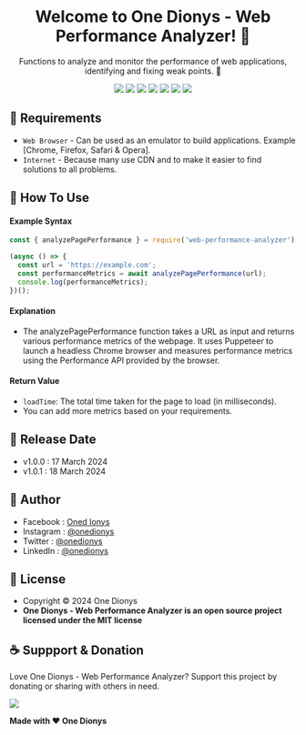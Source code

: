 <h1 align="center">Welcome to One Dionys - Web Performance Analyzer! 👋 </h1>

<p align="center">Functions to analyze and monitor the performance of web applications, identifying and fixing weak points. 💖 </p>

<p align="center">
<img src="https://img.shields.io/github/contributors/onedionys/onedionys-web-performance-analyzer?style=flat-square">
<img src="https://img.shields.io/github/issues/onedionys/onedionys-web-performance-analyzer?style=flat-square">
<img src="https://img.shields.io/github/stars/onedionys/onedionys-web-performance-analyzer?style=flat-square"> 
<img src="https://img.shields.io/github/forks/onedionys/onedionys-web-performance-analyzer?style=flat-square">
<img src="https://img.shields.io/github/last-commit/onedionys/onedionys-web-performance-analyzer.svg?style=flat-square">
<img src="https://img.shields.io/github/languages/code-size/onedionys/onedionys-web-performance-analyzer?style=flat-square">
<img src="https://img.shields.io/github/license/onedionys/onedionys-web-performance-analyzer?style=flat-square">
</p>

## 💾 Requirements

* `Web Browser` - Can be used as an emulator to build applications. Example [Chrome, Firefox, Safari & Opera].
* `Internet` - Because many use CDN and to make it easier to find solutions to all problems.

## 🎯 How To Use

#### Example Syntax

```javascript
const { analyzePagePerformance } = require('web-performance-analyzer');

(async () => {
  const url = 'https://example.com';
  const performanceMetrics = await analyzePagePerformance(url);
  console.log(performanceMetrics);
})();
```

#### Explanation

* The analyzePagePerformance function takes a URL as input and returns various performance metrics of the webpage. It uses Puppeteer to launch a headless Chrome browser and measures performance metrics using the Performance API provided by the browser.

#### Return Value

* `loadTime`: The total time taken for the page to load (in milliseconds).
* You can add more metrics based on your requirements.

## 📆 Release Date

* v1.0.0 : 17 March 2024
* v1.0.1 : 18 March 2024

## 🧑 Author

* Facebook : <a href="https://www.facebook.com/theonedionys"> Oned Ionys</a>
* Instagram : <a href="https://www.instagram.com/onedionys/"> @onedionys</a>
* Twitter : <a href="https://twitter.com/onedionys"> @onedionys</a>
* LinkedIn :  <a href="https://www.linkedin.com/in/onedionys/"> @onedionys</a>

## 📝 License

* Copyright © 2024 One Dionys
* **One Dionys - Web Performance Analyzer is an open source project licensed under the MIT license**

## ☕️ Suppport & Donation

Love One Dionys - Web Performance Analyzer? Support this project by donating or sharing with others in need.

<a href="https://www.buymeacoffee.com/onedionys"><img src="https://img.shields.io/badge/Buy_Me_A_Coffee-FFDD00?style=for-the-badge&logo=buy-me-a-coffee&logoColor=black"/> </a>

**Made with ❤️ One Dionys**
